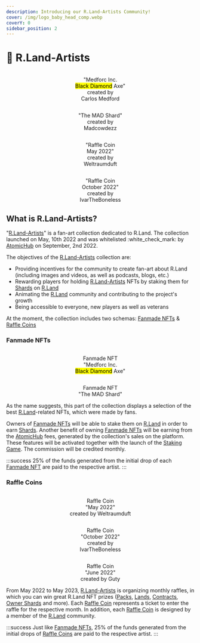 ```yaml
---
description: Introducing our R.Land-Artists Community!
cover: /img/logo_baby_head_comp.webp
coverY: 0
sidebar_position: 2
---
```


# 🎨 R.Land-Artists

<div>

<center><img src="/img/Mad_Axe_comp.webp" alt="" /><figcaption><p>"Medforc Inc. <br/><mark style={{ color:'purple' }}>Black Diamond</mark> Axe"<br/>created by <br/>Carlos Medford</p></figcaption></center>

 

<center><img src="/img/Mad_Shard_comp.webp" alt="" /><figcaption><p>"The MAD Shard" <br/>created by <br/>Madcowdezz</p></figcaption></center>

 

<center><img src="/img/May_Coin_Comp.webp" alt="" /><figcaption><p>"Raffle Coin <br/>May 2022" <br/>created by <br/>Weltraumduft</p></figcaption></center>

 

<center><img src="/img/October_Coin_comp.webp" alt="" /><figcaption><p>"Raffle Coin<br/> October 2022" <br/>created by <br/>IvarTheBoneless</p></figcaption></center>

</div>

## What is R.Land-Artists?

"[R.Land-Artists](https://wax.atomichub.io/market?collection\_name=rlandartists\&order=desc\&sort=created\&symbol=WAX)" is a fan-art collection dedicated to R.Land. The collection launched on May, 10th 2022 and was whitelisted :white\_check\_mark: by [AtomicHub](https://wax.atomichub.io/) on September, 2nd 2022.

The objectives of the [R.Land-Artists](https://wax.atomichub.io/market?collection\_name=rlandartists\&order=desc\&sort=created\&symbol=WAX) collection are:

* Providing incentives for the community to create fan-art about R.Land (including images and videos, as well as podcasts, blogs, etc.)
* Rewarding players for holding [R.Land-Artists](https://wax.atomichub.io/market?collection\_name=rlandartists\&order=desc\&sort=created\&symbol=WAX) NFTs by staking them for [Shards](/tokenomics/in-game-tokens/shards) on [R.Land](https://r.land/)
* Animating the [R.Land](https://r.land/) community and contributing to the project's growth
* Being accessible to everyone, new players as well as veterans

At the moment, the collection includes two schemas: [Fanmade NFTs](https://wax.atomichub.io/market?collection\_name=rlandartists\&order=desc\&schema\_name=fanmade\&sort=created\&symbol=WAX) & [Raffle Coins](https://wax.atomichub.io/market?collection\_name=rlandartists\&order=desc\&schema\_name=coins\&sort=created\&symbol=WAX)

### Fanmade NFTs

<div>

<center><img src="/img/Mad_Axe_comp.webp" alt="" /><figcaption><p>Fanmade NFT <br/>"Medforc Inc. <br/><mark style={{ color:'purple' }}>Black Diamond</mark> Axe"</p></figcaption></center>

 

<center><img src="/img/Mad_Shard_comp.webp" alt="" /><figcaption><p>Fanmade NFT <br/>"The MAD Shard"</p></figcaption></center>

</div>

As the name suggests, this part of the collection displays a selection of the best [R.Land](https://r.land/)-related NFTs, which were made by fans.

Owners of [Fanmade NFTs](https://wax.atomichub.io/market?collection\_name=rlandartists\&order=desc\&schema\_name=fanmade\&sort=created\&symbol=WAX) will be able to stake them on [R.Land](https://r.land/) in order to earn [Shards](/tokenomics/in-game-tokens/shards). Another benefit of owning [Fanmade NFTs](https://wax.atomichub.io/market?collection\_name=rlandartists\&order=desc\&schema\_name=fanmade\&sort=created\&symbol=WAX) will be earning from the [AtomicHub](https://wax.atomichub.io/) fees, generated by the collection's sales on the platform. These features will be activated together with the launch of the [Staking Game](/upcoming-features/r.land-staking-game). The commission will be credited monthly.

:::success
25% of the funds generated from the initial drop of each [Fanmade NFT](https://wax.atomichub.io/market?collection\_name=rlandartists\&order=desc\&schema\_name=fanmade\&sort=created\&symbol=WAX) are paid to the respective artist.
:::

### Raffle Coins

<div>

<center><img src="/img/May_Coin_Comp.webp" alt="" /><figcaption><p>Raffle Coin<br/>"May 2022"<br/>created by Weltraumduft</p></figcaption></center>

 

<center><img src="/img/October_Coin_comp.webp" alt="" /><figcaption><p>Raffle Coin<br/>"October 2022"<br/>created by<br/>IvarTheBoneless</p></figcaption></center>

 

<center><img src="/img/June_Coin_comp.webp" alt="" /><figcaption><p>Raffle Coin<br/>"June 2022"<br/>created by Guty</p></figcaption></center>

</div>

From May 2022 to May 2023, [R.Land-Artists](https://wax.atomichub.io/market?collection\_name=rlandartists\&order=desc\&sort=created\&symbol=WAXhttps://wax.atomichub.io/market?collection\_name=rlandartists\&order=desc\&sort=created\&symbol=WAX) is organizing monthly raffles, in which you can win great R.Land NFT prizes ([Packs](/nfts/packs), [Lands](/nfts/lands-and-tools), [Contracts](/nfts/land-and-tool-contracts), [Owner Shards](/nfts/owner-shards-os) and more). Each [Raffle Coin](https://wax.atomichub.io/market?collection\_name=rlandartists\&order=desc\&schema\_name=coins\&sort=created\&symbol=WAX) represents a ticket to enter the raffle for the respective month. In addition, each [Raffle Coin](https://wax.atomichub.io/market?collection\_name=rlandartists\&order=desc\&schema\_name=coins\&sort=created\&symbol=WAX) is designed by a member of the [R.Land](https://r.land/) community.

:::success
Just like [Fanmade NFTs](https://wax.atomichub.io/market?collection\_name=rlandartists\&order=desc\&schema\_name=fanmade\&sort=created\&symbol=WAX), 25% of the funds generated from the initial drops of [Raffle Coins](https://wax.atomichub.io/market?collection\_name=rlandartists\&order=desc\&schema\_name=coins\&sort=created\&symbol=WAX) are paid to the respective artist.
:::
